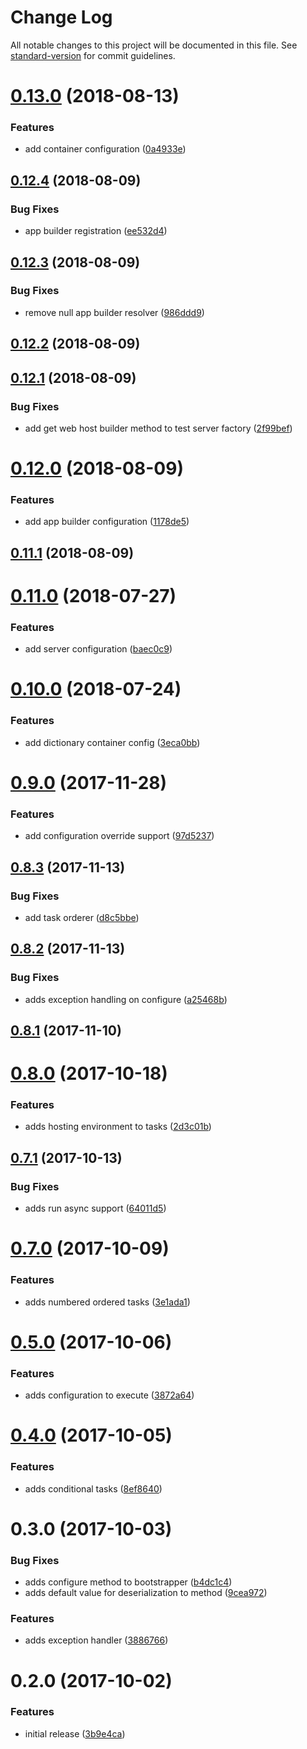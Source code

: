 # Change Log

All notable changes to this project will be documented in this file. See [standard-version](https://github.com/conventional-changelog/standard-version) for commit guidelines.

<a name="0.13.0"></a>
# [0.13.0](https://github.com/devdigital/AutofacBoot/compare/v0.12.4...v0.13.0) (2018-08-13)


### Features

* add container configuration ([0a4933e](https://github.com/devdigital/AutofacBoot/commit/0a4933e))



<a name="0.12.4"></a>
## [0.12.4](https://github.com/devdigital/AutofacBoot/compare/v0.12.3...v0.12.4) (2018-08-09)


### Bug Fixes

* app builder registration ([ee532d4](https://github.com/devdigital/AutofacBoot/commit/ee532d4))



<a name="0.12.3"></a>
## [0.12.3](https://github.com/devdigital/AutofacBoot/compare/v0.12.2...v0.12.3) (2018-08-09)


### Bug Fixes

* remove null app builder resolver ([986ddd9](https://github.com/devdigital/AutofacBoot/commit/986ddd9))



<a name="0.12.2"></a>
## [0.12.2](https://github.com/devdigital/AutofacBoot/compare/v0.12.1...v0.12.2) (2018-08-09)



<a name="0.12.1"></a>
## [0.12.1](https://github.com/devdigital/AutofacBoot/compare/v0.12.0...v0.12.1) (2018-08-09)


### Bug Fixes

* add get web host builder method to test server factory ([2f99bef](https://github.com/devdigital/AutofacBoot/commit/2f99bef))



<a name="0.12.0"></a>
# [0.12.0](https://github.com/devdigital/AutofacBoot/compare/v0.11.1...v0.12.0) (2018-08-09)


### Features

* add app builder configuration ([1178de5](https://github.com/devdigital/AutofacBoot/commit/1178de5))



<a name="0.11.1"></a>
## [0.11.1](https://github.com/devdigital/AutofacBoot/compare/v0.11.0...v0.11.1) (2018-08-09)



<a name="0.11.0"></a>
# [0.11.0](https://github.com/devdigital/AutofacBoot/compare/v0.10.0...v0.11.0) (2018-07-27)


### Features

* add server configuration ([baec0c9](https://github.com/devdigital/AutofacBoot/commit/baec0c9))



<a name="0.10.0"></a>
# [0.10.0](https://github.com/devdigital/AutofacBoot/compare/v0.9.0...v0.10.0) (2018-07-24)


### Features

* add dictionary container config ([3eca0bb](https://github.com/devdigital/AutofacBoot/commit/3eca0bb))



<a name="0.9.0"></a>
# [0.9.0](https://github.com/devdigital/AutofacBoot/compare/v0.8.3...v0.9.0) (2017-11-28)


### Features

* add configuration override support ([97d5237](https://github.com/devdigital/AutofacBoot/commit/97d5237))



<a name="0.8.3"></a>
## [0.8.3](https://github.com/devdigital/AutofacBoot/compare/v0.8.2...v0.8.3) (2017-11-13)


### Bug Fixes

* add task orderer ([d8c5bbe](https://github.com/devdigital/AutofacBoot/commit/d8c5bbe))



<a name="0.8.2"></a>
## [0.8.2](https://github.com/devdigital/AutofacBoot/compare/v0.8.1...v0.8.2) (2017-11-13)


### Bug Fixes

* adds exception handling on configure ([a25468b](https://github.com/devdigital/AutofacBoot/commit/a25468b))



<a name="0.8.1"></a>
## [0.8.1](https://github.com/devdigital/AutofacBoot/compare/v0.8.0...v0.8.1) (2017-11-10)



<a name="0.8.0"></a>
# [0.8.0](https://github.com/devdigital/AutofacBoot/compare/v0.7.1...v0.8.0) (2017-10-18)


### Features

* adds hosting environment to tasks ([2d3c01b](https://github.com/devdigital/AutofacBoot/commit/2d3c01b))



<a name="0.7.1"></a>
## [0.7.1](https://github.com/devdigital/AutofacBoot/compare/v0.7.0...v0.7.1) (2017-10-13)


### Bug Fixes

* adds run async support ([64011d5](https://github.com/devdigital/AutofacBoot/commit/64011d5))



<a name="0.7.0"></a>
# [0.7.0](https://github.com/devdigital/AutofacBoot/compare/v0.4.0...v0.7.0) (2017-10-09)

### Features

* adds numbered ordered tasks ([3e1ada1](https://github.com/devdigital/AutofacBoot/commit/3e1ada1))


<a name="0.5.0"></a>
# [0.5.0](https://github.com/devdigital/AutofacBoot/compare/v0.3.0...v0.5.0) (2017-10-06)


### Features

* adds configuration to execute ([3872a64](https://github.com/devdigital/AutofacBoot/commit/3872a64))



<a name="0.4.0"></a>
# [0.4.0](https://github.com/devdigital/AutofacBoot/compare/v0.2.0...v0.4.0) (2017-10-05)

### Features

* adds conditional tasks ([8ef8640](https://github.com/devdigital/AutofacBoot/commit/8ef8640))


<a name="0.3.0"></a>
# 0.3.0 (2017-10-03)


### Bug Fixes

* adds configure method to bootstrapper ([b4dc1c4](https://github.com/devdigital/AutofacBoot/commit/b4dc1c4))
* adds default value for deserialization to method ([9cea972](https://github.com/devdigital/AutofacBoot/commit/9cea972))


### Features

* adds exception handler ([3886766](https://github.com/devdigital/AutofacBoot/commit/3886766))

<a name="0.2.0"></a>
# 0.2.0 (2017-10-02)


### Features

* initial release ([3b9e4ca](https://github.com/devdigital/AutofacBoot/commit/3b9e4ca))
